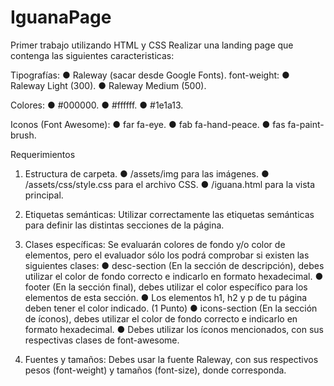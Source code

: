 # IguanaPage
Primer trabajo utilizando HTML y CSS
Realizar una landing page que contenga las siguientes caracteristicas:

Tipografías:
● Raleway (sacar desde Google Fonts).
font-weight:
● Raleway Light (300).
● Raleway Medium (500).

Colores:
● #000000.
● #ffffff.
● #1e1a13.

Iconos (Font Awesome):
● far fa-eye.
● fab fa-hand-peace.
● fas fa-paint-brush.

Requerimientos
1. Estructura de carpeta. 
● /assets/img para las imágenes.
● /assets/css/style.css para el archivo CSS.
● /iguana.html para la vista principal.

2. Etiquetas semánticas: Utilizar correctamente las etiquetas semánticas para definir
las distintas secciones de la página.

3. Clases específicas: Se evaluarán colores de fondo y/o color de elementos, pero el
evaluador sólo los podrá comprobar si existen las siguientes clases:
● desc-section (En la sección de descripción), debes utilizar el color de fondo
correcto e indicarlo en formato hexadecimal. 
● footer (En la sección final), debes utilizar el color específico para los
elementos de esta sección. 
● Los elementos h1, h2 y p de tu página deben tener el color indicado. (1 Punto)
● icons-section (En la sección de íconos), debes utilizar el color de fondo
correcto e indicarlo en formato hexadecimal. 
● Debes utilizar los íconos mencionados, con sus respectivas clases de
font-awesome. 

4. Fuentes y tamaños: Debes usar la fuente Raleway, con sus respectivos pesos
(font-weight) y tamaños (font-size), donde corresponda. 
